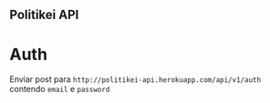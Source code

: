 ## Politikei API

# Auth

Enviar post para `http://politikei-api.herokuapp.com/api/v1/auth` contendo `email` e `password`
